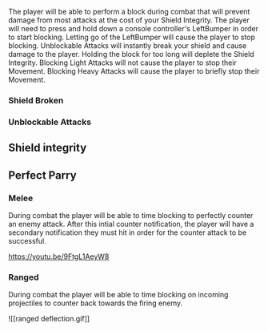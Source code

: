 The player will be able to perform a block during combat that will prevent damage from most attacks at the cost of your Shield Integrity. The player will need to press and hold down a console controller's LeftBumper in order to start blocking. Letting go of the LeftBumper will cause the player to stop blocking. Unblockable Attacks will instantly break your shield and cause damage to the player. Holding the block for too long will deplete the Shield Integrity. Blocking Light Attacks will not cause the player to stop their Movement. Blocking Heavy Attacks will cause the player to briefly stop their Movement. 

### Shield Broken
### Unblockable Attacks



## Shield integrity



## Perfect Parry 

### Melee 
During combat the player will be able to time blocking to perfectly counter an enemy attack. After this intial counter notification, the player will have a secondary notification they must hit in order for the counter attack to be successful. 

https://youtu.be/9FtgL1AeyW8

### Ranged
During combat the player will be able to time blocking on incoming projectiles to counter back towards the firing enemy. 

![[ranged deflection.gif]]